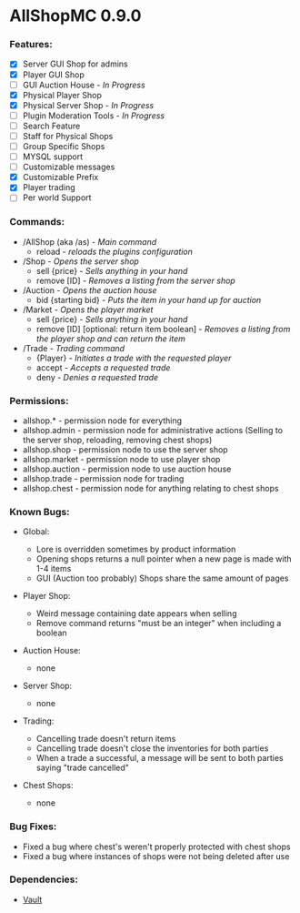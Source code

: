 # AllShopMC 0.9.0

### Features:
- [x] Server GUI Shop for admins
- [x] Player GUI Shop
- [ ] GUI Auction House - *In Progress*
- [x] Physical Player Shop
- [x] Physical Server Shop - *In Progress*
- [ ] Plugin Moderation Tools - *In Progress*
- [ ] Search Feature
- [ ] Staff for Physical Shops
- [ ] Group Specific Shops
- [ ] MYSQL support
- [ ] Customizable messages
- [x] Customizable Prefix
- [x] Player trading
- [ ] Per world Support

### Commands:
* /AllShop (aka /as) - *Main command*
  * reload - *reloads the plugins configuration*
* /Shop - *Opens the server shop*
  * sell {price} - *Sells anything in your hand*
  * remove [ID] - *Removes a listing from the server shop*
* /Auction - *Opens the auction house*
  * bid {starting bid} - *Puts the item in your hand up for auction*
* /Market - *Opens the player market*
  * sell {price} - *Sells anything in your hand*
  * remove [ID] [optional: return item boolean] - *Removes a listing from the player shop and can return the item*
* /Trade - *Trading command*
  * {Player} - *Initiates a trade with the requested player*
  * accept - *Accepts a requested trade*
  * deny - *Denies a requested trade*
  
### Permissions:
* allshop.* - permission node for everything
* allshop.admin - permission node for administrative actions (Selling to the server shop, reloading, removing chest shops)
* allshop.shop - permission node to use the server shop
* allshop.market - permission node to use player shop
* allshop.auction - permission node to use auction house
* allshop.trade - permission node for trading
* allshop.chest - permission node for anything relating to chest shops

### Known Bugs:

* Global:
  * Lore is overridden sometimes by product information
  * Opening shops returns a null pointer when a new page is made with 1-4 items
  * GUI (Auction too probably) Shops share the same amount of pages
  
* Player Shop:
  * Weird message containing date appears when selling
  * Remove command returns "must be an integer" when including a boolean
  
* Auction House:
  * none
  
* Server Shop:
  * none
  
* Trading:
  * Cancelling trade doesn't return items
  * Cancelling trade doesn't close the inventories for both parties
  * When a trade a successful, a message will be sent to both parties saying "trade cancelled"
  
* Chest Shops:
  * none
  
### Bug Fixes:
  * Fixed a bug where chest's weren't properly protected with chest shops  
  * Fixed a bug where instances of shops were not being deleted after use
  
### Dependencies:
* [Vault](https://www.spigotmc.org/resources/vault.34315/)
